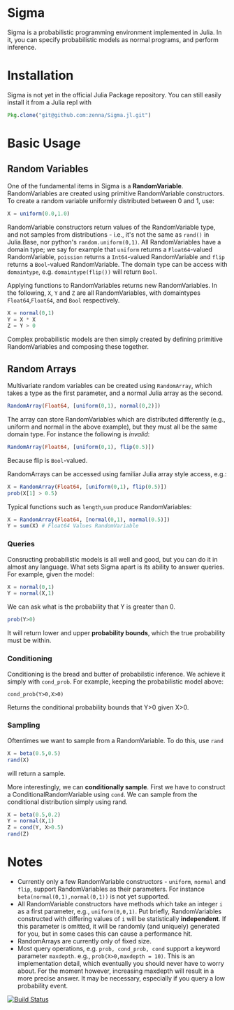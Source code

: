 # Sigma

Sigma is a probabilistic programming environment implemented in Julia.
In it, you can specify probabilistic models as normal programs, and perform inference.

# Installation

Sigma is not yet in the official Julia Package repository.  You can still easily install it from a Julia repl with

```julia
Pkg.clone("git@github.com:zenna/Sigma.jl.git")
```

# Basic Usage

## Random Variables
One of the fundamental items in Sigma is a __RandomVariable__.
RandomVariables are created using primitive RandomVariable constructors.
To create a random variable uniformly distributed between 0 and 1, use:

```julia
X = uniform(0.0,1.0)
```

RandomVariable constructors return values of the RandomVariable type, and not samples from distributions - i.e., it's not the same as `rand()` in Julia.Base, nor python's `random.uniform(0,1)`.
All RandomVariables have a domain type; we say for example that `uniform` returns a `Float64`-valued RandomVariable, `poission` returns a `Int64`-valued RandomVariable and `flip` returns a `Bool`-valued RandomVariable.
The domain type can be access with `domaintype`, e.g. `domaintype(flip())` will return `Bool`.

Applying functions to RandomVariables returns new RandomVariables.  In the following, `X`, `Y` and `Z` are all RandomVariables, with domaintypes `Float64`,`Float64`, and `Bool` respectively.

```julia
X = normal(0,1)
Y = X * X
Z = Y > 0
```

Complex probabilistic models are then simply created by defining primitive RandomVariables and composing these together.

## Random Arrays

Multivariate random variables can be created using `RandomArray`, which takes a type as the first parameter, and a normal Julia array as the second.

```julia
RandomArray(Float64, [uniform(0,1), normal(0,2)])
```

The array can store RandomVariables which are distributed differently (e.g., uniform and normal in the above example), but they must all be the same domain type.
For instance the following is *invalid*:

```julia
RandomArray(Float64, [uniform(0,1), flip(0.5)])
```

Because flip is `Bool`-valued.

RandomArrays can be accessed using familiar Julia array style access, e.g.:

```julia
X = RandomArray(Float64, [uniform(0,1), flip(0.5)])
prob(X[1] > 0.5)
```

Typical functions such as `length`,`sum` produce RandomVariables:

```julia
X = RandomArray(Float64, [normal(0,1), normal(0.5)])
Y = sum(X) # Float64 Values RandomVariable
```

### Queries

Consructing probabilistic models is all well and good, but you can do it in almost any language.
What sets Sigma apart is its ability to answer queries.
For example, given the model:

```julia
X = normal(0,1)
Y = normal(X,1)
```

We can ask what is the probability that Y is greater than 0.

```julia
prob(Y>0)
```

It will return lower and upper __probability bounds__, which the true probability must be within.

### Conditioning

Conditioning is the bread and butter of probabilstic inference.
We achieve it simply with `cond_prob`.
For example, keeping the probabilistic model above:

```
cond_prob(Y>0,X>0)
```

Returns the conditional probability bounds that Y>0 given X>0.

### Sampling

Oftentimes we want to sample from a RandomVariable.
To do this, use `rand`

```julia
X = beta(0.5,0.5)
rand(X)
```

will return a sample.

More interestingly, we can __conditionally sample__.
First we have to construct a ConditionalRandomVariable using `cond`.
We can sample from the conditional distribution simply using rand.

```julia
X = beta(0.5,0.2)
Y = normal(X,1)
Z = cond(Y, X>0.5)
rand(Z)
```

# Notes

- Currently only a few RandomVariable constructors - `uniform`, `normal` and `flip`, support RandomVariables as their parameters. For instance `beta(normal(0,1),normal(0,1))` is not yet supported.
- All RandomVariable constructors have methods which take an integer `i` as a first parameter, e.g.,  `uniform(0,0,1)`.  Put briefly, RandomVariables constructed with differing values of `i` will be statistically __independent__.  If this parameter is omitted, it will be randomly (and uniquely) generated for you, but in some cases this can cause a performance hit.
- RandomArrays are currently only of fixed size.
- Most query operations, e.g. `prob, cond_prob, cond` support a keyword parameter `maxdepth`.  e.g., `prob(X>0,maxdepth = 10)`.  This is an implementation detail, which eventually you should never have to worry about.  For the moment however, increasing maxdepth will result in a more precise answer.  It may be necessary, especially if you query a low probability event.

[![Build Status](https://travis-ci.org/zenna/Sigma.jl.svg?branch=master)](https://travis-ci.org/zenna/Sigma.jl)


